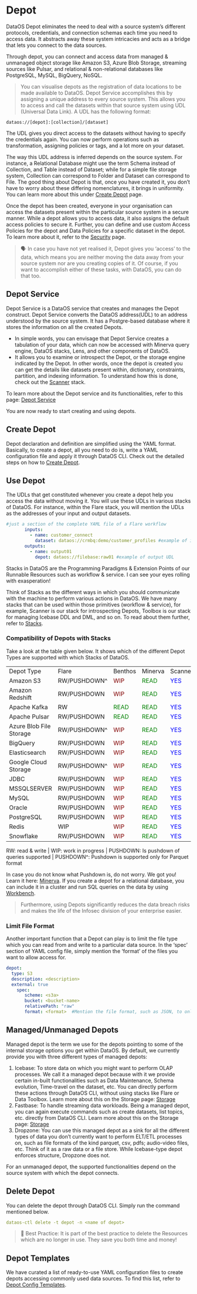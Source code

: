 # Depot

DataOS Depot eliminates the need to deal with a source system’s different protocols, credentials, and connection schemas each time you need to access data. It abstracts away these system intricacies and acts as a bridge that lets you connect to the data sources.

Through depot, you can connect and access data from managed & unmanaged object storage like Amazon S3, Azure Blob Storage, streaming sources like Pulsar, and relational & non-relational databases like PostgreSQL, MySQL, BigQuery, NoSQL.

> You can visualise depots as the registration of data locations to be made available to DataOS. Depot Service accomplishes this by assigning a unique address to every source system. This allows you to access and call the datasets within that source system using UDL (Universal Data Link). A UDL has the following format:
> 

 `dataos://[depot]:[collection]/[dataset]`

The UDL gives you direct access to the datasets without having to specify the credentials again. You can now perform operations such as transformation, assigning policies or tags, and a lot more on your dataset. 

The way this UDL address is inferred depends on the source system. For instance, a Relational Database might use the term Schema instead of Collection, and Table instead of Dataset; while for a simple file storage system, Collection can correspond to Folder and Dataset can correspond to File. The good thing about Depot is that, once you have created it, you don’t have to worry about these differing nomenclatures, it brings in uniformity. You can learn more about this under [Create Depot](./Create%20Depot/Create%20Depot.md) page.

Once the depot has been created, everyone in your organisation can access the datasets present within the particular source system in a secure manner. While a depot allows you to access data, it also assigns the default access policies to secure it. Further, you can define and use custom Access Policies for the depot and Data Policies for a specific dataset in the depot. To learn more about it, refer to the [Security](../../Security/Security.md) page.


> 🗣️ In case you have not yet realised it, Depot gives you ‘access’ to the data, which means you are neither moving the data away from your source system nor are you creating copies of it. Of course, if you want to accomplish either of these tasks, with DataOS, you can do that too.


## Depot Service

Depot Service is a DataOS service that creates and manages the Depot construct. Depot Service converts the DataOS address(UDL) to an address understood by the source system. It has a Postgre-based database where it stores the information on all the created Depots.

- In simple words, you can envisage that Depot Service creates a tabulation of your data, which can now be accessed with Minerva query engine, DataOS stacks, Lens, and other components of DataOS.
- It allows you to examine or introspect the Depot, or the storage engine indicated by the Depot. In other words, once the depot is created you can get the details like datasets present within, dictionary, constraints, partition, and indexing information. To understand how this is done, check out the [Scanner](../../Stacks/Scanner/Scanner.md) stack.

To learn more about the Depot service and its functionalities, refer to this page: [Depot Service](./Depot%20Service%20%5BWIP%5D/Depot%20Service%20%5BWIP%5D.md)

You are now ready to start creating and using depots.

## Create Depot

Depot declaration and definition are simplified using the YAML format. Basically, to create a depot, all you need to do is, write a YAML configuration file and apply it through DataOS CLI. Check out the detailed steps on how to
[Create Depot](./Create%20Depot/Create%20Depot.md).

## Use Depot

The UDLs that get constituted whenever you create a depot help you access the data without moving it. You will use these UDLs in various stacks of DataOS. For instance, within the Flare stack, you will mention the UDLs as the addresses of your input and output datasets.

```yaml
#just a section of the complete YAML file of a Flare workflow  
       inputs:                                               
         - name: customer_connect
           dataset: dataos://crmbq:demo/customer_profiles #example of input UDL
       outputs:
         - name: output01
           depot: dataos://filebase:raw01 #example of output UDL
```

Stacks in DataOS are the Programming Paradigms & Extension Points of our Runnable Resources such as workflow & service. I can see your eyes rolling with exasperation! 

Think of Stacks as the different ways in which you should communicate with the machine to perform various actions in DataOS. We have many stacks that can be used within those primitives (workflow & service), for example, Scanner is our stack for introspecting Depots, Toolbox is our stack for managing Icebase DDL and DML, and so on. To read about them further, refer to [Stacks](../../Stacks/Stacks.md).

### Compatibility of Depots with Stacks

Take a look at the table given below. It shows which of the different Depot Types are supported with which Stacks of DataOS.

|   |   |   |   |   |
|---|---|---|---|---|
| Depot Type | Flare | Benthos | Minerva | Scanner |
Amazon S3 | RW/PUSHDOWN^ | <span style="color:maroon">WIP</span> | <span style="color:green">READ</span> | <span style="color:blue">YES</span> |
Amazon Redshift	| RW/PUSHDOWN	| <span style="color:maroon">WIP</span>	| <span style="color:green">READ</span> | <span style="color:blue">YES</span> |
Apache Kafka	| RW	| <span style="color:green">READ</span>	| <span style="color:green">READ</span>	| <span style="color:blue">YES</span> |
Apache Pulsar	| RW/PUSHDOWN |	<span style="color:green">READ</span>	| <span style="color:green">READ</span>	| <span style="color:blue">YES</span> |
Azure Blob File Storage	| RW/PUSHDOWN^	| <span style="color:maroon">WIP</span>	| <span style="color:green">READ</span>	| <span style="color:blue">YES</span> |
BigQuery |	RW/PUSHDOWN	| <span style="color:maroon">WIP</span>	| <span style="color:green">READ</span> |	<span style="color:blue">YES</span> |
Elasticsearch |	RW/PUSHDOWN |	<span style="color:maroon">WIP</span> |	<span style="color:green">READ</span>	| <span style="color:blue">YES</span> |
Google Cloud Storage |	RW/PUSHDOWN^ |	<span style="color:maroon">WIP</span> |	<span style="color:green">READ</span> |	<span style="color:blue">YES</span> |
JDBC |	RW/PUSHDOWN |	<span style="color:maroon">WIP</span> |	<span style="color:green">READ</span> |	<span style="color:blue">YES</span> |
MSSQLSERVER |	RW/PUSHDOWN |	<span style="color:maroon">WIP</span> |	<span style="color:green">READ</span> |	<span style="color:blue">YES</span> |
MySQL |	RW/PUSHDOWN |	<span style="color:maroon">WIP</span> |	<span style="color:green">READ</span> |	<span style="color:blue">YES</span> |
Oracle |	RW/PUSHDOWN |	<span style="color:maroon">WIP</span> |	<span style="color:green">READ</span> |	<span style="color:blue">YES</span> |
PostgreSQL |	RW/PUSHDOWN |	<span style="color:maroon">WIP</span> |	<span style="color:green">READ</span> |	<span style="color:blue">YES</span> |
Redis |	WIP |	<span style="color:maroon">WIP</span> |	<span style="color:green">READ</span> |	<span style="color:blue">YES</span> |
Snowflake |	RW/PUSHDOWN |	<span style="color:maroon">WIP</span> |	<span style="color:green">READ</span> |	<span style="color:blue">YES</span> |


RW: read & write  |  WIP: work in progress  |  PUSHDOWN: Is pushdown of queries supported  |  PUSHDOWN^: Pushdown is supported only for Parquet format

In case you do not know what Pushdown is, do not worry. We got you! Learn it here: [Minerva](../../Minerva/Performance%20Tuning.md).
If you create a depot for a relational database, you can include it in a cluster and run SQL queries on the data by using [Workbench](../../GUI/GUI%20Applications/Workbench/Workbench.md).

> Furthermore, using Depots significantly reduces the data breach risks and makes the life of the Infosec division of your enterprise easier.

### Limit File Format

Another important function that a Depot can play is to limit the file type which you can read from and write to a particular data source. In the ‘spec’ section of YAML config file, simply mention the ‘format’ of the files you want to allow access for.

```yaml
depot:
  type: S3
  description: <description>
  external: true
    spec:
       scheme: <s3a>                      
       bucket: <bucket-name>               
       relativePath: "raw" 
       format: <format>  #Mention the file format, such as JSON, to only allow that file type
```

## Managed/Unmanaged Depots

Managed depot is the term we use for the depots pointing to some of the internal storage options you get within DataOS. By default, we currently provide you with three different types of managed depots:

1. Icebase: To store data on which you might want to perform OLAP processes. 
We call it a managed depot because with it we provide certain in-built functionalities such as Data Maintenance, Schema evolution, Time-travel on the dataset, etc. You can directly perform these actions through DataOS CLI, without using stacks like Flare or Data Toolbox. Learn more about this on the Storage page: [Storage](../../Storage/Storage.md) 
2. Fastbase: To handle streaming data workloads. 
Being a managed depot, you can again execute commands such as create datasets, list topics, etc. directly from DataOS CLI. Learn more about this on the Storage page: [Storage](../../Storage/Storage.md)
3. Dropzone: You can use this managed depot as a sink for all the different types of data you don’t currently want to perform ELT/ETL processes on, such as file formats of the kind parquet, csv, pdfs; audio-video files, etc. Think of it as a raw data or a file store. While Icebase-type depot enforces structure, Dropzone does not.

For an unmanaged depot, the supported functionalities depend on the source system with which the depot connects.

## Delete Depot

You can delete the depot through DataOS CLI. Simply run the command mentioned below.

```yaml
dataos-ctl delete -t depot -n <name of depot>
```

> 📖 Best Practice: It is part of the best practice to delete the Resources which are no longer in use. They save you both time and money!

## Depot Templates

We have curated a list of ready-to-use YAML configuration files to create depots accessing commonly used data sources. To find this list, refer to 
[Depot Config Templates](./Depot%20Config%20Templates/Depot%20Config%20Templates.md).